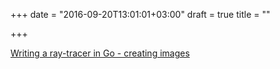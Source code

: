 +++
date = "2016-09-20T13:01:01+03:00"
draft = true
title = ""

+++

<p><a href="https://szeliga.github.io/2016/09/02/creating-images">Writing a ray-tracer in Go - creating images </a></p>
